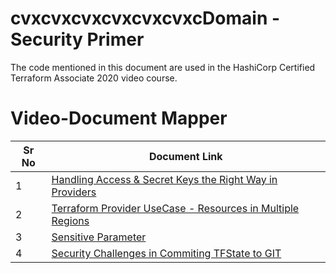 # cvxcvxcvxcvxcvxcvxcDomain  - Security Primer

The code mentioned in this document are used in the HashiCorp Certified Terraform Associate 2020 video course.


# Video-Document Mapper

| Sr No | Document Link |
| ------ | ------ |
| 1 | [Handling Access & Secret Keys the Right Way in Providers][PlDa] |
| 2 | [Terraform Provider UseCase - Resources in Multiple Regions][PlDb] |
| 3 | [Sensitive Parameter][PlDc] |
| 4 |[Security Challenges in Commiting TFState to GIT][PlDd] |





   [PlDa]: <https://github.com/zealvora/terraform-beginner-to-advanced-resource/blob/master/Section%206%20-%20Security%20Primer/credentials.md>
   [PlDb]: <https://github.com/zealvora/terraform-beginner-to-advanced-resource/blob/master/Section%206%20-%20Security%20Primer/multiple-providers.md>
   [PlDc]: <https://github.com/zealvora/terraform-beginner-to-advanced-resource/blob/master/Section%206%20-%20Security%20Primer/sensitive.tf>
   [PlDd]: <https://github.com/zealvora/terraform-beginner-to-advanced-resource/blob/master/Section%206%20-%20Security%20Primer/tfstate-git.md>

